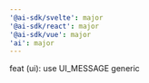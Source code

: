 ```yaml
---
'@ai-sdk/svelte': major
'@ai-sdk/react': major
'@ai-sdk/vue': major
'ai': major
---
```


feat (ui): use UI_MESSAGE generic
